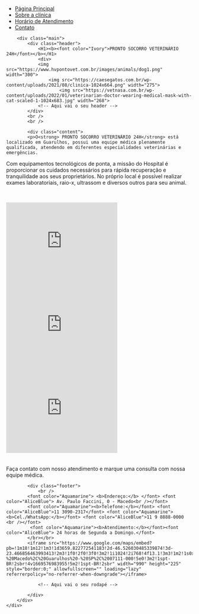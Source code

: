 <!DOCTYPE html>
<html lang="en">
<head>
    <meta charset="UTF-8">
    <meta http-equiv="X-UA-Compatible" content="IE=edge">
    <meta name="viewport" content="width=device-width, initial-scale=1.0">
    <title>Pronto Socorro Veterinário</title>
    <link rel="stylesheet" href="base.css">
</head>
<body>
    <div class="wrapper">
        <div class="menu">
            <!-- Aqui vai o seu menu -->
            <ul>
                <li><a href="Página Principal.html">Página Principal</a></li>
                <li><a href="Sobre a clínica.html">Sobre a clínica</a></li>
                <li><a href="Horário de Atendimento">Horário de Atendimento</a></li>
                <li><a href="Contato">Contato</a></li>
            </ul>
        </div>

        <div class="main">
            <div class="header">
                <H1><b><font color="Ivory">PRONTO SOCORRO VETERINÁRIO 24H</font></b></H1>
                <div>
                <img src="https://www.hvpontovet.com.br/images/animals/dog1.png" width="300">
                    <img src="https://caesegatos.com.br/wp-content/uploads/2021/08/clinica-1024x664.png" width="275">
                        <img src="https://vetnasa.com.br/wp-content/uploads/2022/01/veterinarian-doctor-wearing-medical-mask-with-cat-scaled-1-1024x683.jpg" width="268">
                <!-- Aqui vai o seu header -->
            </div>
            <br />
            <br />
        
            <div class="content">
            <p>O<strong> PRONTO SOCORRO VETERINÁRIO 24H</strong> está localizado em Guarulhos, possui uma equipe médica plenamente qualificada, atendendo em diferentes especialidades veterinárias e emergências.
Com equipamentos tecnológicos de ponta, a missão do Hospital é proporcionar os cuidados necessários para rápida recuperação e tranquilidade aos seus proprietários. No próprio local é possível realizar exames laboratoriais, raio-x, ultrassom e diversos outros para seu animal.</p>
<br />
<iframe width="300" height="225" src="https://www.youtube-nocookie.com/embed/Sx15ERRVmfA?start=61" title="YouTube video player" frameborder="0" allow="accelerometer; autoplay; clipboard-write; encrypted-media; gyroscope; picture-in-picture" allowfullscreen></iframe>
<iframe width="300" height="225" src="https://www.youtube-nocookie.com/embed/dgwItp0cq2E?start=61" title="YouTube video player" frameborder="0" allow="accelerometer; autoplay; clipboard-write; encrypted-media; gyroscope; picture-in-picture" allowfullscreen></iframe>
<iframe width="300" height="225" src="https://www.youtube-nocookie.com/embed/otx_1Fa29mY?start=61" title="YouTube video player" frameborder="0" allow="accelerometer; autoplay; clipboard-write; encrypted-media; gyroscope; picture-in-picture" allowfullscreen></iframe>
<br /><br /><br />
Faça contato com nosso atendimento e marque uma consulta com nossa equipe médica.
                <!-- Aqui vai o seu conteúdo -->
            </div>
    
            <div class="footer">
                <br />
            <font color="Aquamarine"> <b>Endereço:</b> </font> <font color="AliceBlue"> Av. Paulo Faccini, 0 - Macedo<br /></font>
            <font color="Aquamarine"><b>Telefone:</b></font> <font color="AliceBlue">11 3090-2317</font> <font color="Aquamarine"><b>Cel./WhatsApp:</b></font> <font color="AliceBlue">11 9 8888-0000 <br /></font>
             <font color="Aquamarine"><b>Atendimento:</b></font><font color="AliceBlue"> 24 horas de Segunda a Domingo.</font>
            </br></br>
            <iframe src="https://www.google.com/maps/embed?pb=!1m18!1m12!1m3!1d3659.822772541183!2d-46.526030485339874!3d-23.466856463993413!2m3!1f0!2f0!3f0!3m2!1i1024!2i768!4f13.1!3m3!1m2!1s0x94cef5501ee10d81%3A0xbee6a1381faa6394!2sAv.%20Paulo%20Faccini%20-%20Macedo%2C%20Guarulhos%20-%20SP%2C%2007111-000!5e0!3m2!1spt-BR!2sbr!4v1669576983955!5m2!1spt-BR!2sbr" width="990" height="225" style="border:0;" allowfullscreen="" loading="lazy" referrerpolicy="no-referrer-when-downgrade"></iframe>
            
                <!-- Aqui vai o seu rodapé -->
                
            </div>
        </div>
    </div>
</body>
</html>
